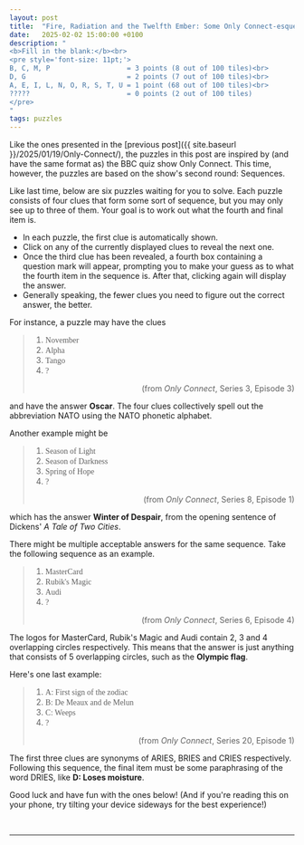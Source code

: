 ```yaml
---
layout: post
title:  "Fire, Radiation and the Twelfth Ember: Some Only Connect-esque sequences"
date:   2025-02-02 15:00:00 +0100
description: "
<b>Fill in the blank:</b><br>
<pre style='font-size: 11pt;'>
B, C, M, P                   = 3 points (8 out of 100 tiles)<br>
D, G                         = 2 points (7 out of 100 tiles)<br>
A, E, I, L, N, O, R, S, T, U = 1 point (68 out of 100 tiles)<br>
?????                        = 0 points (2 out of 100 tiles)
</pre>
"
tags: puzzles
---
```


<style>
@font-face {
	font-family: "FF Din";
	src: url("{{ site.baseurl }}/assets/fonts/din-medium-regular.ttf");
}

.ff-din {
	font-family: "FF Din";
}
</style>


Like the ones presented in the [previous post]({{ site.baseurl }}/2025/01/19/Only-Connect/), the puzzles in this post are inspired by (and have the same format as) the BBC quiz show Only Connect. This time, however, the puzzles are based on the show's second round: Sequences.

Like last time, below are six puzzles waiting for you to solve. Each puzzle consists of four clues that form some sort of sequence, but you may only see up to three of them. Your goal is to work out what the fourth and final item is.

- In each puzzle, the first clue is automatically shown.
- Click on any of the currently displayed clues to reveal the next one.
- Once the third clue has been revealed, a fourth box containing a question mark will appear, prompting you to make your guess as to what the fourth item in the sequence is. After that, clicking again will display the answer.
- Generally speaking, the fewer clues you need to figure out the correct answer, the better.

For instance, a puzzle may have the clues

> 1. <span class="ff-din"> November</span>
> 1. <span class="ff-din"> Alpha</span>
> 1. <span class="ff-din"> Tango </span>
> 1. <span class="ff-din"> ? </span>
> <div style="text-align: right">(from <i>Only Connect</i>, Series 3, Episode 3)</div>

and have the answer **Oscar**. The four clues collectively spell out the abbreviation NATO using the NATO phonetic alphabet.

Another example might be

> 1. <span class="ff-din"> Season of Light </span>
> 1. <span class="ff-din"> Season of Darkness </span>
> 1. <span class="ff-din"> Spring of Hope </span>
> 1. <span class="ff-din"> ? </span>
> <div style="text-align: right">(from <i>Only Connect</i>, Series 8, Episode 1)</div>

which has the answer **Winter of Despair**, from the opening sentence of Dickens' _A Tale of Two Cities_.

There might be multiple acceptable answers for the same sequence. Take the following sequence as an example.

> 1. <span class="ff-din"> MasterCard </span>
> 1. <span class="ff-din"> Rubik's Magic </span>
> 1. <span class="ff-din"> Audi </span>
> 1. <span class="ff-din"> ? </span>
> <div style="text-align: right">(from <i>Only Connect</i>, Series 6, Episode 4)</div>

The logos for MasterCard, Rubik's Magic and Audi contain 2, 3 and 4 overlapping circles respectively. This means that the answer is just anything that consists of 5 overlapping circles, such as the **Olympic flag**.

Here's one last example:

> 1. <span class="ff-din"> A: First sign of the zodiac </span>
> 1. <span class="ff-din"> B: De Meaux and de Melun</span>
> 1. <span class="ff-din"> C: Weeps </span>
> 1. <span class="ff-din"> ? </span>
> <div style="text-align: right">(from <i>Only Connect</i>, Series 20, Episode 1)</div>

The first three clues are synonyms of ARIES, BRIES and CRIES respectively. Following this sequence, the final item must be some paraphrasing of the word DRIES, like **D: Loses moisture**.

Good luck and have fun with the ones below! (And if you're reading this on your phone, try tilting your device sideways for the best experience!)

&nbsp;
<hr>

<div id="sequencePuzzles">
</div>

<script src="{{ site.baseurl }}/assets/2025-02-02/index.js"></script>